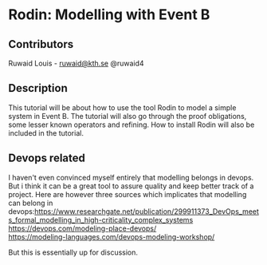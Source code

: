 # Rodin: Modelling with Event B
## Contributors
Ruwaid Louis - ruwaid@kth.se @ruwaid4

## Description
This tutorial will be about how to use the tool Rodin to model a simple system in Event B. The tutorial will also go through the proof obligations, some lesser known operators and refining. How to install Rodin will also be included in the tutorial.

## Devops related
I haven't even convinced myself entirely that modelling belongs in devops. But i think it can be a great tool to assure quality and keep better track of a project. Here are however three sources which implicates that modelling can belong in devops:https://www.researchgate.net/publication/299911373_DevOps_meets_formal_modelling_in_high-criticality_complex_systems </br>
https://devops.com/modeling-place-devops/ </br>
https://modeling-languages.com/devops-modeling-workshop/ </br>

But this is essentially up for discussion.
